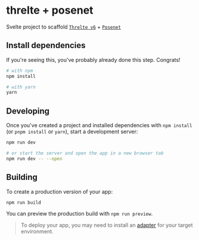 # threlte + posenet

Svelte project to scaffold [`Threlte v6`](https://next.threlte.xyz/) + [`Posenet`](https://www.tensorflow.org/lite/examples/pose_estimation/overview)

## Install dependencies

If you're seeing this, you've probably already done this step. Congrats!

```bash
# with npm
npm install

# with yarn
yarn 
```

## Developing

Once you've created a project and installed dependencies with `npm install` (or `pnpm install` or `yarn`), start a development server:

```bash
npm run dev

# or start the server and open the app in a new browser tab
npm run dev -- --open
```

## Building

To create a production version of your app:

```bash
npm run build
```

You can preview the production build with `npm run preview`.

> To deploy your app, you may need to install an [adapter](https://kit.svelte.dev/docs/adapters) for your target environment.
